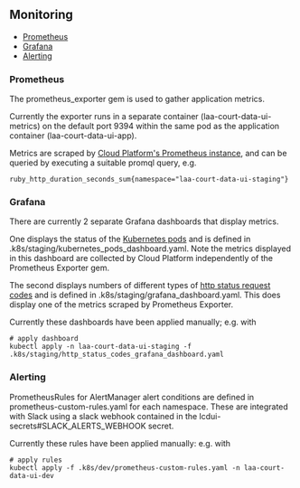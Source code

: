 ## Monitoring

- [Prometheus](#prometheus)
- [Grafana](#grafana)
- [Alerting](#alerting)

### Prometheus

The prometheus_exporter gem is used to gather application metrics.

Currently the exporter runs in a separate container (laa-court-data-ui-metrics) on the default port 9394 within the same pod as the application container (laa-court-data-ui-app).

Metrics are scraped by [Cloud Platform's Prometheus instance](https://prometheus.cloud-platform.service.justice.gov.uk/graph), and can be queried by executing a suitable promql query, e.g.

```
ruby_http_duration_seconds_sum{namespace="laa-court-data-ui-staging"}
```

### Grafana

There are currently 2 separate Grafana dashboards that display metrics.

One displays the status of the [Kubernetes pods](https://grafana.cloud-platform.service.justice.gov.uk/d/CEeoatTMk/laa-court-data-ui-kubernetes-pods?orgId=1&var-namespace=laa-court-data-ui-production) and is defined in .k8s/staging/kubernetes_pods_dashboard.yaml. Note the metrics displayed in this dashboard are collected by Cloud Platform independently of the Prometheus Exporter gem.

The second displays numbers of different types of [http status request codes](https://grafana.cloud-platform.service.justice.gov.uk/d/VxuKVkoMz/laa-court-data-ui-http-status-codes?var-datasource=Prometheus&var-namespace=laa-court-data-ui-production&var-status=200) and is defined in .k8s/staging/grafana_dashboard.yaml. This does display one of the metrics scraped by Prometheus Exporter.

Currently these dashboards have been applied manually; e.g. with

```
# apply dashboard
kubectl apply -n laa-court-data-ui-staging -f .k8s/staging/http_status_codes_grafana_dashboard.yaml
```

### Alerting

PrometheusRules for AlertManager alert conditions are defined in prometheus-custom-rules.yaml for each namespace. These are integrated with Slack using a slack webhook contained in the lcdui-secrets#SLACK_ALERTS_WEBHOOK secret.

Currently these rules have been applied manually: e.g. with

```
# apply rules
kubectl apply -f .k8s/dev/prometheus-custom-rules.yaml -n laa-court-data-ui-dev
```
